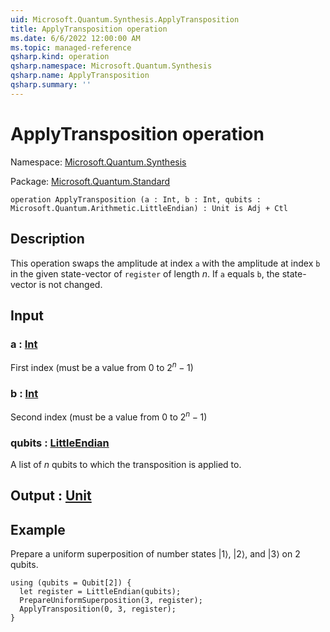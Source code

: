 ```yaml
---
uid: Microsoft.Quantum.Synthesis.ApplyTransposition
title: ApplyTransposition operation
ms.date: 6/6/2022 12:00:00 AM
ms.topic: managed-reference
qsharp.kind: operation
qsharp.namespace: Microsoft.Quantum.Synthesis
qsharp.name: ApplyTransposition
qsharp.summary: ''
---
```


# ApplyTransposition operation

Namespace: [Microsoft.Quantum.Synthesis](xref:Microsoft.Quantum.Synthesis)

Package: [Microsoft.Quantum.Standard](https://nuget.org/packages/Microsoft.Quantum.Standard)




```qsharp
operation ApplyTransposition (a : Int, b : Int, qubits : Microsoft.Quantum.Arithmetic.LittleEndian) : Unit is Adj + Ctl
```


## Description

This operation swaps the amplitude at index `a` with theamplitude at index `b` in the given state-vector of`register` of length $n$.  If `a` equals `b`, the state-vectoris not changed.

## Input

### a : [Int](xref:microsoft.quantum.qsharp.valueliterals#int-literals)

First index (must be a value from 0 to $2^n - 1$)


### b : [Int](xref:microsoft.quantum.qsharp.valueliterals#int-literals)

Second index (must be a value from 0 to $2^n - 1$)


### qubits : [LittleEndian](xref:Microsoft.Quantum.Arithmetic.LittleEndian)

A list of $n$ qubits to which the transposition is applied to.



## Output : [Unit](xref:microsoft.quantum.qsharp.valueliterals#unit-literal)



## Example

Prepare a uniform superposition of number states $|1\rangle$, $|2\rangle$, and$|3\rangle$ on 2 qubits.```qsharpusing (qubits = Qubit[2]) {  let register = LittleEndian(qubits);  PrepareUniformSuperposition(3, register);  ApplyTransposition(0, 3, register);}```
